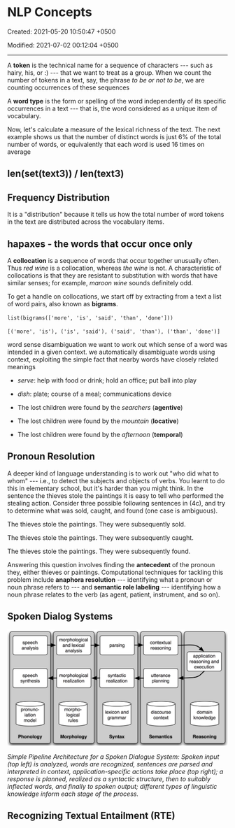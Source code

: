 # NLP Concepts

Created: 2021-05-20 10:50:47 +0500

Modified: 2021-07-02 00:12:04 +0500

---

A **token** is the technical name for a sequence of characters --- such as hairy, his, or :) --- that we want to treat as a group. When we count the number of tokens in a text, say, the phrase *to be or not to be*, we are counting occurrences of these sequences

A **word type** is the form or spelling of the word independently of its specific occurrences in a text --- that is, the word considered as a unique item of vocabulary.

Now, let's calculate a measure of the lexical richness of the text. The next example shows us that the number of distinct words is just 6% of the total number of words, or equivalently that each word is used 16 times on average

## len(set(text3)) / len(text3)

## Frequency Distribution

It is a "distribution" because it tells us how the total number of word tokens in the text are distributed across the vocabulary items.

## hapaxes - the words that occur once only

A **collocation** is a sequence of words that occur together unusually often. Thus *red wine* is a collocation, whereas *the wine* is not. A characteristic of collocations is that they are resistant to substitution with words that have similar senses; for example, *maroon wine* sounds definitely odd.

To get a handle on collocations, we start off by extracting from a text a list of word pairs, also known as **bigrams**.

`list(bigrams(['more', 'is', 'said', 'than', 'done']))`

`[('more', 'is'), ('is', 'said'), ('said', 'than'), ('than', 'done')]`

word sense disambiguation we want to work out which sense of a word was intended in a given context. we automatically disambiguate words using context, exploiting the simple fact that nearby words have closely related meanings

- *serve*: help with food or drink; hold an office; put ball into play
- *dish*: plate; course of a meal; communications device

- The lost children were found by the *searchers* (**agentive**)
- The lost children were found by the *mountain* (**locative**)
- The lost children were found by the *afternoon* (**temporal**)

## Pronoun Resolution

A deeper kind of language understanding is to work out "who did what to whom" --- i.e., to detect the subjects and objects of verbs. You learnt to do this in elementary school, but it's harder than you might think. In the sentence the thieves stole the paintings it is easy to tell who performed the stealing action. Consider three possible following sentences in (4c), and try to determine what was sold, caught, and found (one case is ambiguous).

The thieves stole the paintings. They were subsequently sold.

The thieves stole the paintings. They were subsequently caught.

The thieves stole the paintings. They were subsequently found.

Answering this question involves finding the **antecedent** of the pronoun they, either thieves or paintings. Computational techniques for tackling this problem include **anaphora resolution** --- identifying what a pronoun or noun phrase refers to --- and **semantic role labeling** --- identifying how a noun phrase relates to the verb (as agent, patient, instrument, and so on).

## Spoken Dialog Systems

![image](media/NLP_NLP-Concepts-image1.jpeg)

*Simple Pipeline Architecture for a Spoken Dialogue System: Spoken input (top left) is analyzed, words are recognized, sentences are parsed and interpreted in context, application-specific actions take place (top right); a response is planned, realized as a syntactic structure, then to suitably inflected words, and finally to spoken output; different types of linguistic knowledge inform each stage of the process.*

## Recognizing Textual Entailment (RTE)

